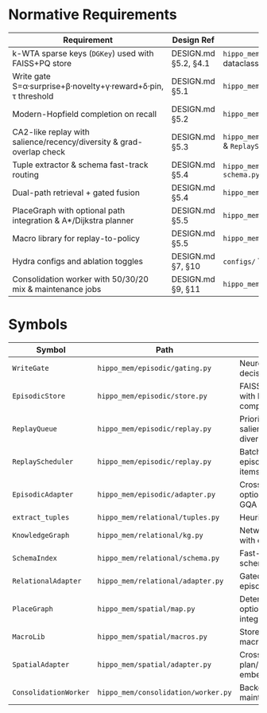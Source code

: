 # Normative Requirements

| Requirement | Design Ref | Code | Test | Verdict |
|-------------|------------|------|------|---------|
| k-WTA sparse keys (`DGKey`) used with FAISS+PQ store | DESIGN.md §5.2, §4.1 | `hippo_mem/episodic/store.py` lacks k-WTA; `DGKey` dataclass defined but unused | `tests/test_episodic.py::test_one_shot_write_recall` uses dense vectors | ❌ Missing | 
| Write gate S=α·surprise+β·novelty+γ·reward+δ·pin, τ threshold | DESIGN.md §5.1 | `hippo_mem/episodic/gating.py::WriteGate` | `tests/test_episodic.py::test_gating_threshold_and_pin` | ✅ | 
| Modern-Hopfield completion on recall | DESIGN.md §5.2 | `hippo_mem/episodic/store.py::complete` | `tests/test_episodic.py::test_hopfield_completion_restores_sparse_cue` | ✅ |
| CA2-like replay with salience/recency/diversity & grad-overlap check | DESIGN.md §5.3 | `hippo_mem/episodic/replay.py::ReplayQueue.sample` & `ReplayScheduler` | `tests/test_episodic.py::test_replay_queue_avoids_consecutive_gradients`, `test_replay_scheduler_mix_and_unique_ids` | ✅ |
| Tuple extractor & schema fast-track routing | DESIGN.md §5.4 | `hippo_mem/relational/tuples.py::extract_tuples`, `schema.py::SchemaIndex.fast_track` | `tests/test_relational.py::test_schema_fast_track` (missing) | ⚠️ Partial |
| Dual-path retrieval + gated fusion | DESIGN.md §5.4 | `hippo_mem/relational/adapter.py` | `tests/test_relational.py::test_adapter_fusion_deterministic` | ✅ |
| PlaceGraph with optional path integration & A*/Dijkstra planner | DESIGN.md §5.5 | `hippo_mem/spatial/map.py::PlaceGraph` | `tests/test_spatial.py::test_planner_equivalence` | ✅ |
| Macro library for replay-to-policy | DESIGN.md §5.5 | `hippo_mem/spatial/macros.py::MacroLib` | `tests/test_spatial.py::test_macro_suggestion_improves` | ✅ |
| Hydra configs and ablation toggles | DESIGN.md §7, §10 | `configs/` YAMLs & dataclass configs | `tests/test_eval_plumbing.py` | ✅ |
| Consolidation worker with 50/30/20 mix & maintenance jobs | DESIGN.md §9, §11 | `hippo_mem/consolidation/worker.py` | `tests/test_consolidation_worker.py` | ✅ |

# Symbols

| Symbol | Path | Summary |
|--------|------|---------|
| `WriteGate` | `hippo_mem/episodic/gating.py` | Neuromodulated write decision |
| `EpisodicStore` | `hippo_mem/episodic/store.py` | FAISS-backed store with Hopfield completion |
| `ReplayQueue` | `hippo_mem/episodic/replay.py` | Priority queue mixing salience, recency, diversity |
| `ReplayScheduler` | `hippo_mem/episodic/replay.py` | Batch mixer for episodic/semantic/fresh items |
| `EpisodicAdapter` | `hippo_mem/episodic/adapter.py` | Cross-attention with optional FlashAttn & GQA |
| `extract_tuples` | `hippo_mem/relational/tuples.py` | Heuristic tuple extractor |
| `KnowledgeGraph` | `hippo_mem/relational/kg.py` | NetworkX+SQLite store with embeddings |
| `SchemaIndex` | `hippo_mem/relational/schema.py` | Fast-track routing for schema-fit tuples |
| `RelationalAdapter` | `hippo_mem/relational/adapter.py` | Gated fusion of KG and episodic features |
| `PlaceGraph` | `hippo_mem/spatial/map.py` | Deterministic map with optional path integration |
| `MacroLib` | `hippo_mem/spatial/macros.py` | Stores and ranks macros |
| `SpatialAdapter` | `hippo_mem/spatial/adapter.py` | Cross-attention over plan/macro embeddings |
| `ConsolidationWorker` | `hippo_mem/consolidation/worker.py` | Background replay & maintenance |
